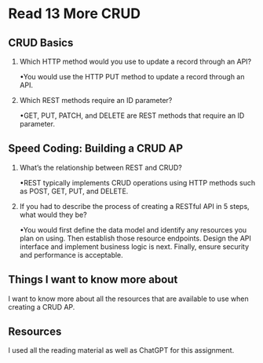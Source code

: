 # Read 13 More CRUD

## CRUD Basics

1. Which HTTP method would you use to update a record through an API?

    •You would use the HTTP PUT method to update a record through an API.

2. Which REST methods require an ID parameter?

    •GET, PUT, PATCH, and DELETE are REST methods that require an ID parameter.

## Speed Coding: Building a CRUD AP

1. What’s the relationship between REST and CRUD?

    •REST typically implements CRUD operations using HTTP methods such as POST, GET, PUT, and DELETE.

2. If you had to describe the process of creating a RESTful API in 5 steps, what would they be?

    •You would first define the data model and identify any resources you plan on using. Then establish those resource endpoints. Design the API interface and implement business logic is next. Finally, ensure security and performance is acceptable.

## Things I want to know more about

I want to know more about all the resources that are available to use when creating a CRUD AP.

## Resources

I used all the reading material as well as ChatGPT for this assignment.
